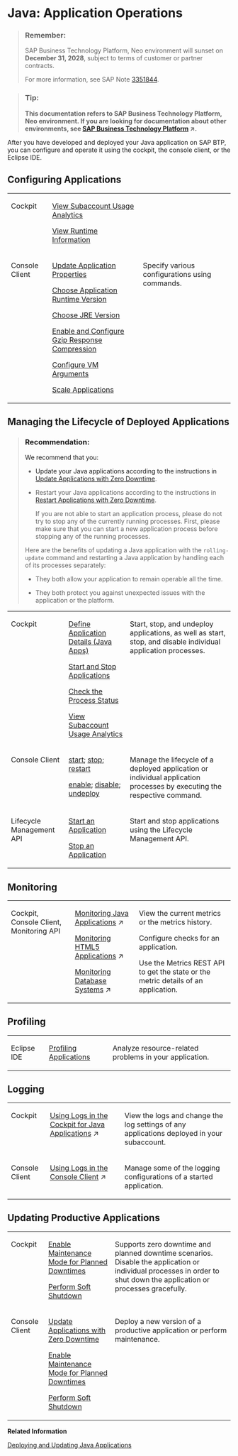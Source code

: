 <!-- loio76f6dcfab9ec481dae0843873271d66c -->

# Java: Application Operations

> ### Remember:  
> SAP Business Technology Platform, Neo environment will sunset on **December 31, 2028**, subject to terms of customer or partner contracts.
> 
> For more information, see SAP Note [3351844](https://me.sap.com/notes/3351844).

> ### Tip:  
> **This documentation refers to SAP Business Technology Platform, Neo environment. If you are looking for documentation about other environments, see [SAP Business Technology Platform](https://help.sap.com/viewer/65de2977205c403bbc107264b8eccf4b/Cloud/en-US/6a2c1ab5a31b4ed9a2ce17a5329e1dd8.html "SAP Business Technology Platform (SAP BTP) is an integrated offering comprised of four technology portfolios: database and data management, application development and integration, analytics, and intelligent technologies. The platform offers users the ability to turn data into business value, compose end-to-end business processes, and build and extend SAP applications quickly.") :arrow_upper_right:.**

After you have developed and deployed your Java application on SAP BTP, you can configure and operate it using the cockpit, the console client, or the Eclipse IDE.



<a name="loio76f6dcfab9ec481dae0843873271d66c__configure_applications"/>

## Configuring Applications


<table>
<tr>
<td valign="top">

Cockpit



</td>
<td valign="top">

[View Subaccount Usage Analytics](view-subaccount-usage-analytics-8f4d9db.md)

[View Runtime Information](view-runtime-information-343663e.md)



</td>
<td valign="top">



</td>
</tr>
<tr>
<td valign="top">

Console Client



</td>
<td valign="top">

[Update Application Properties](update-application-properties-cadb1dd.md)

[Choose Application Runtime Version](choose-application-runtime-version-13afe5c.md)

[Choose JRE Version](choose-jre-version-ee71c1a.md)

[Enable and Configure Gzip Response Compression](enable-and-configure-gzip-response-compression-390594a.md)

[Configure VM Arguments](configure-vm-arguments-b82d392.md)

[Scale Applications](scale-applications-745781b.md)



</td>
<td valign="top">

Specify various configurations using commands.



</td>
</tr>
</table>



<a name="loio76f6dcfab9ec481dae0843873271d66c__manage_applications"/>

## Managing the Lifecycle of Deployed Applications

> ### Recommendation:  
> We recommend that you:
> 
> -   Update your Java applications according to the instructions in [Update Applications with Zero Downtime](update-applications-with-zero-downtime-a10f6c2.md).
> 
> -   Restart your Java applications according to the instructions in [Restart Applications with Zero Downtime](restart-applications-with-zero-downtime-deadcc4.md).
> 
>     If you are not able to start an application process, please do not try to stop any of the currently running processes. First, please make sure that you can start a new application process before stopping any of the running processes.
> 
> 
> Here are the benefits of updating a Java application with the `rolling-update` command and restarting a Java application by handling each of its processes separately:
> 
> -   They both allow your application to remain operable all the time.
> 
> -   They both protect you against unexpected issues with the application or the platform.


<table>
<tr>
<td valign="top">

Cockpit



</td>
<td valign="top">

[Define Application Details \(Java Apps\)](define-application-details-java-apps-9b23270.md)

[Start and Stop Applications](start-and-stop-applications-7612f03.md)

[Check the Process Status](check-the-process-status-499992d.md)

[View Subaccount Usage Analytics](view-subaccount-usage-analytics-8f4d9db.md)



</td>
<td valign="top">

Start, stop, and undeploy applications, as well as start, stop, and disable individual application processes.



</td>
</tr>
<tr>
<td valign="top">

Console Client



</td>
<td valign="top">

[start](start-cc417d7.md); [stop](stop-b5bfcbf.md); [restart](restart-7c0f7a1.md)

[enable](enable-13a70e0.md); [disable](disable-59fedc1.md); [undeploy](undeploy-7e09b85.md)



</td>
<td valign="top">

Manage the lifecycle of a deployed application or individual application processes by executing the respective command.



</td>
</tr>
<tr>
<td valign="top">

Lifecycle Management API



</td>
<td valign="top">

[Start an Application](../30-development-neo/java-alm-api-fc944d1.md#loio2d3be560df574092909ed8171ec197ec)

[Stop an Application](../30-development-neo/java-alm-api-fc944d1.md#loio38829d2c139c47b3a1c1d64e6ce6d4f8)



</td>
<td valign="top">

Start and stop applications using the Lifecycle Management API.



</td>
</tr>
</table>



<a name="loio76f6dcfab9ec481dae0843873271d66c__monitoring"/>

## Monitoring


<table>
<tr>
<td valign="top">

Cockpit, Console Client, Monitoring API



</td>
<td valign="top">

[Monitoring Java Applications](https://help.sap.com/viewer/64f7d2b06c6b40a9b3097860c5930641/Cloud/en-US/cf4b2953c2534c0a9b491abf5a4847d7.html "") :arrow_upper_right:

[Monitoring HTML5 Applications](https://help.sap.com/viewer/64f7d2b06c6b40a9b3097860c5930641/Cloud/en-US/e05f98a541ba4464bc963d06dd8a91fc.html "To monitor your HTML5 application, create custom checks for it by specifying your own metrics. Furthermore, configure alert notifications for any changes to the states of the configured checks.") :arrow_upper_right:

[Monitoring Database Systems](https://help.sap.com/viewer/64f7d2b06c6b40a9b3097860c5930641/Cloud/en-US/d5c5c6a37c944ce78fcccf2b84243d8a.html "You can monitor your database system by viewing its metrics in the SAP BTP cockpit, by retrieving them with the Metrics REST API, or by receiving alerts for them. Furthermore, when you use an SAP HANA database system, you can also configure monitoring for its SAP HANA XS applications.") :arrow_upper_right:



</td>
<td valign="top">

View the current metrics or the metrics history.

Configure checks for an application.

Use the Metrics REST API to get the state or the metric details of an application.



</td>
</tr>
</table>



<a name="loio76f6dcfab9ec481dae0843873271d66c__profiling"/>

## Profiling


<table>
<tr>
<td valign="top">

Eclipse IDE



</td>
<td valign="top">

[Profiling Applications](profiling-applications-8967d19.md) 



</td>
<td valign="top">

Analyze resource-related problems in your application.



</td>
</tr>
</table>



<a name="loio76f6dcfab9ec481dae0843873271d66c__logging"/>

## Logging


<table>
<tr>
<td valign="top">

Cockpit



</td>
<td valign="top">

[Using Logs in the Cockpit for Java Applications](https://help.sap.com/viewer/f88a032109f0429caea276fc6e3a95f9/Cloud/en-US/2555df65182c4b09a25e56fa3b57b0a8.html "You can view the logs and change the log settings of any Java application deployed in your subaccount. The cockpit provides the following types of logs for a Java application: default traces, HTTP access logs, garbage collection logs, and Java Connector (JCo) logs.") :arrow_upper_right: 



</td>
<td valign="top">

View the logs and change the log settings of any applications deployed in your subaccount.



</td>
</tr>
<tr>
<td valign="top">

Console Client



</td>
<td valign="top">

[Using Logs in the Console Client](https://help.sap.com/viewer/f88a032109f0429caea276fc6e3a95f9/Cloud/en-US/e4fd83c5bb5710149b1e94f127f108e4.html "") :arrow_upper_right: 



</td>
<td valign="top">

Manage some of the logging configurations of a started application.



</td>
</tr>
</table>



<a name="loio76f6dcfab9ec481dae0843873271d66c__update_applications"/>

## Updating Productive Applications


<table>
<tr>
<td valign="top">

Cockpit



</td>
<td valign="top">

[Enable Maintenance Mode for Planned Downtimes](enable-maintenance-mode-for-planned-downtimes-aa04f29.md)

[Perform Soft Shutdown](perform-soft-shutdown-17e8e96.md)



</td>
<td valign="top">

Supports zero downtime and planned downtime scenarios. Disable the application or individual processes in order to shut down the application or processes gracefully.



</td>
</tr>
<tr>
<td valign="top">

Console Client



</td>
<td valign="top">

[Update Applications with Zero Downtime](update-applications-with-zero-downtime-a10f6c2.md)

[Enable Maintenance Mode for Planned Downtimes](enable-maintenance-mode-for-planned-downtimes-aa04f29.md)

[Perform Soft Shutdown](perform-soft-shutdown-17e8e96.md)



</td>
<td valign="top">

Deploy a new version of a productive application or perform maintenance.



</td>
</tr>
</table>

**Related Information**  


[Deploying and Updating Java Applications](../30-development-neo/deploying-and-updating-java-applications-e5dfbc6.md "The Java application lifecycle management (Java ALM) service for SAP BTP lets you deploy and update Java applications via console client commands, the SAP BTP cockpit, or the Java ALM REST API.")

